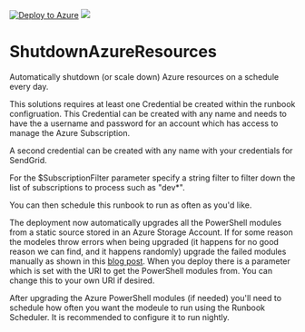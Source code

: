 [![Deploy to Azure](http://azuredeploy.net/deploybutton.png)](https://portal.azure.com/#create/Microsoft.Template/uri/https%3A%2F%2Fraw.githubusercontent.com%2FDC-AC%2FShutdownAzureResources%2Fmaster%2Fazuredeploy.json) 
<a href="http://armviz.io/#/?load=https%3A%2F%2Fraw.githubusercontent.com%2FDC-AC%2FShutdownAzureResources%2Fmaster%2Fazuredeploy.json" target="_blank">
    <img src="http://armviz.io/visualizebutton.png"/>
</a>

# ShutdownAzureResources
Automatically shutdown (or scale down) Azure resources on a schedule every day.

This solutions requires at least one Credential be created within the runbook configruation.   This Credential can be created with any name and needs to have the a username and password for an account which has access to manage the Azure Subscription.

A second credential can be created with any name with your credentials for SendGrid.

For the $SubscriptionFilter parameter specify a string filter to filter down the list of subscriptions to process such as "dev*".

You can then schedule this runbook to run as often as you'd like.

The deployment now automatically upgrades all the PowerShell modules from a static source stored in an Azure Storage Account.  If for some reason the modeles throw errors when being upgraded (it happens for no good reason we can find, and it happens randomly) upgrade the failed modules manually as shown in this <a href="http://blog.coretech.dk/jgs/azure-automation-script-for-downloading-and-preparing-azurerm-modules-for-azure-automation/">blog post</a>.  When you deploy there is a parameter which is set with the URI to get the PowerShell modules from.  You can change this to your own URI if desired.

After upgrading the Azure PowerShell modules (if needed) you'll need to schedule how often you want the modeule to run using the Runbook Scheduler.  It is recommended to configure it to run nightly.

